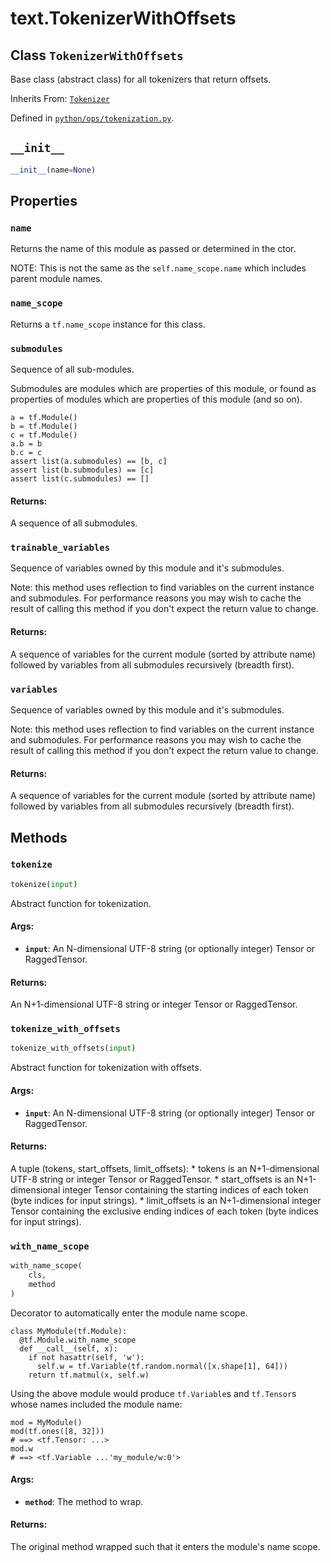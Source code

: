 <div itemscope itemtype="http://developers.google.com/ReferenceObject">
<meta itemprop="name" content="text.TokenizerWithOffsets" />
<meta itemprop="path" content="Stable" />
<meta itemprop="property" content="name"/>
<meta itemprop="property" content="name_scope"/>
<meta itemprop="property" content="submodules"/>
<meta itemprop="property" content="trainable_variables"/>
<meta itemprop="property" content="variables"/>
<meta itemprop="property" content="__init__"/>
<meta itemprop="property" content="tokenize"/>
<meta itemprop="property" content="tokenize_with_offsets"/>
<meta itemprop="property" content="with_name_scope"/>
</div>

# text.TokenizerWithOffsets

## Class `TokenizerWithOffsets`

Base class (abstract class) for all tokenizers that return offsets.

Inherits From: [`Tokenizer`](../text/Tokenizer.md)

Defined in
[`python/ops/tokenization.py`](https://github.com/tensorflow/text/tree/master/tensorflow_text/python/ops/tokenization.py).

<!-- Placeholder for "Used in" -->

<h2 id="__init__"><code>__init__</code></h2>

```python
__init__(name=None)
```

## Properties

<h3 id="name"><code>name</code></h3>

Returns the name of this module as passed or determined in the ctor.

NOTE: This is not the same as the `self.name_scope.name` which includes parent
module names.

<h3 id="name_scope"><code>name_scope</code></h3>

Returns a `tf.name_scope` instance for this class.

<h3 id="submodules"><code>submodules</code></h3>

Sequence of all sub-modules.

Submodules are modules which are properties of this module, or found as
properties of modules which are properties of this module (and so on).

```
a = tf.Module()
b = tf.Module()
c = tf.Module()
a.b = b
b.c = c
assert list(a.submodules) == [b, c]
assert list(b.submodules) == [c]
assert list(c.submodules) == []
```

#### Returns:

A sequence of all submodules.

<h3 id="trainable_variables"><code>trainable_variables</code></h3>

Sequence of variables owned by this module and it's submodules.

Note: this method uses reflection to find variables on the current instance and
submodules. For performance reasons you may wish to cache the result of calling
this method if you don't expect the return value to change.

#### Returns:

A sequence of variables for the current module (sorted by attribute name)
followed by variables from all submodules recursively (breadth first).

<h3 id="variables"><code>variables</code></h3>

Sequence of variables owned by this module and it's submodules.

Note: this method uses reflection to find variables on the current instance and
submodules. For performance reasons you may wish to cache the result of calling
this method if you don't expect the return value to change.

#### Returns:

A sequence of variables for the current module (sorted by attribute name)
followed by variables from all submodules recursively (breadth first).

## Methods

<h3 id="tokenize"><code>tokenize</code></h3>

```python
tokenize(input)
```

Abstract function for tokenization.

#### Args:

*   <b>`input`</b>: An N-dimensional UTF-8 string (or optionally integer) Tensor
    or RaggedTensor.

#### Returns:

An N+1-dimensional UTF-8 string or integer Tensor or RaggedTensor.

<h3 id="tokenize_with_offsets"><code>tokenize_with_offsets</code></h3>

```python
tokenize_with_offsets(input)
```

Abstract function for tokenization with offsets.

#### Args:

*   <b>`input`</b>: An N-dimensional UTF-8 string (or optionally integer) Tensor
    or RaggedTensor.

#### Returns:

A tuple (tokens, start_offsets, limit_offsets): * tokens is an N+1-dimensional
UTF-8 string or integer Tensor or RaggedTensor. * start_offsets is an
N+1-dimensional integer Tensor containing the starting indices of each token
(byte indices for input strings). * limit_offsets is an N+1-dimensional integer
Tensor containing the exclusive ending indices of each token (byte indices for
input strings).

<h3 id="with_name_scope"><code>with_name_scope</code></h3>

```python
with_name_scope(
    cls,
    method
)
```

Decorator to automatically enter the module name scope.

```
class MyModule(tf.Module):
  @tf.Module.with_name_scope
  def __call__(self, x):
    if not hasattr(self, 'w'):
      self.w = tf.Variable(tf.random.normal([x.shape[1], 64]))
    return tf.matmul(x, self.w)
```

Using the above module would produce `tf.Variable`s and `tf.Tensor`s whose names
included the module name:

```
mod = MyModule()
mod(tf.ones([8, 32]))
# ==> <tf.Tensor: ...>
mod.w
# ==> <tf.Variable ...'my_module/w:0'>
```

#### Args:

*   <b>`method`</b>: The method to wrap.

#### Returns:

The original method wrapped such that it enters the module's name scope.
